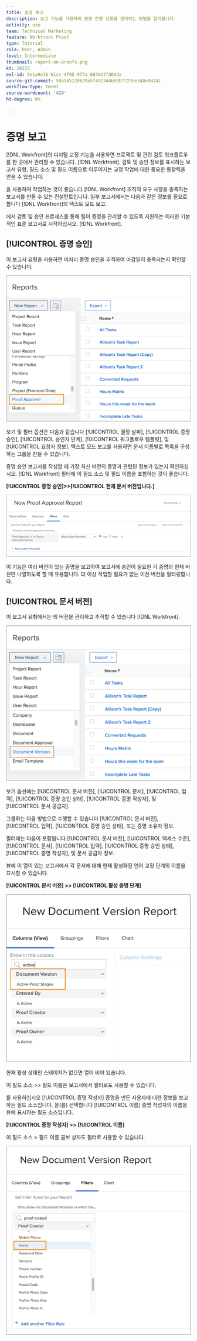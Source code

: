 ```yaml
---
title: 증명 보고
description: 보고 기능을 사용하여 증명 진행 상황을 관리하는 방법을 알아봅니다.
activity: use
team: Technical Marketing
feature: Workfront Proof
type: Tutorial
role: User, Admin
level: Intermediate
thumbnail: report-on-proofs.png
kt: 10233
exl-id: 9a1a9e16-61cc-4f95-977a-8870b7fd0dda
source-git-commit: 58a545120b29a5f492344b89b77235e548e94241
workflow-type: tm+mt
source-wordcount: '429'
ht-degree: 0%

---
```


# 증명 보고

[!DNL Workfront]의 디지털 교정 기능을 사용하면 프로젝트 및 관련 검토 워크플로우를 한 곳에서 관리할 수 있습니다. [!DNL Workfront]. 검토 및 승인 정보를 표시하는 보고서 유형, 필드 소스 및 필드 이름으로 이루어지는 교정 작업에 대한 중요한 통찰력을 얻을 수 있습니다.

을 사용하여 작업하는 것이 좋습니다 [!DNL Workfront] 조직의 요구 사항을 충족하는 보고서를 만들 수 있는 컨설턴트입니다. 일부 보고서에서는 다음과 같은 정보를 필요로 합니다 [!DNL Workfront]의 텍스트 모드 보고.

에서 검토 및 승인 프로세스를 통해 팀이 증명을 관리할 수 있도록 지원하는 이러한 기본적인 표준 보고서로 시작하십시오. [!DNL Workfront].

## [!UICONTROL 증명 승인]

이 보고서 유형을 사용하면 미처리 증명 승인을 추적하여 마감일이 충족되는지 확인할 수 있습니다.

![선택 [!UICONTROL 증명 승인] 에서 [!UICONTROL 새 보고서] 드롭다운 메뉴](assets/proof-system-setups-proof-approval-report.png)

보기 및 필터 옵션은 다음과 같습니다 [!UICONTROL 결정 날짜], [!UICONTROL 증명 승인], [!UICONTROL 승인자 단계], [!UICONTROL 워크플로우 템플릿], 및 [!UICONTROL 요청자 정보]. 텍스트 모드 보고를 사용하면 문서 이름별로 목록을 구성하는 그룹을 만들 수 있습니다.

증명 승인 보고서를 작성할 때 가장 최신 버전의 증명과 관련된 정보가 있는지 확인하십시오. [!DNL Workfront] 필터에 이 필드 소스 및 필드 이름을 포함하는 것이 좋습니다.

**[!UICONTROL 증명 승인]>>[!UICONTROL 현재 문서 버전입니다.]**

![Report Builder의 필터 탭](assets/proof-system-setups-proof-approval-report-is-current-version.png)

이 기능은 여러 버전이 있는 증명을 보고하여 보고서에 승인이 필요한 각 증명의 현재 버전만 나열하도록 할 때 유용합니다. 더 이상 작업할 필요가 없는 이전 버전을 필터링합니다.

## [!UICONTROL 문서 버전]

이 보고서 유형에서는 의 버전을 관리하고 추적할 수 있습니다 [!DNL Workfront].

![선택 [!UICONTROL 문서 버전] 에서 [!UICONTROL 새 보고서] 드롭다운 메뉴](assets/proof-system-setups-document-version-report.png)

보기 옵션에는 [!UICONTROL 문서 버전], [!UICONTROL 문서], [!UICONTROL 입력], [!UICONTROL 증명 승인 상태], [!UICONTROL 증명 작성자], 및 [!UICONTROL 문서 공급자].

그룹화는 다음 방법으로 수행할 수 있습니다 [!UICONTROL 문서 버전], [!UICONTROL 입력], [!UICONTROL 증명 승인 상태], 또는 증명 소유자 정보.

필터에는 다음이 포함됩니다 [!UICONTROL 문서 버전], [!UICONTROL 액세스 수준], [!UICONTROL 문서], [!UICONTROL 입력], [!UICONTROL 증명 승인 상태], [!UICONTROL 증명 작성자], 및 문서 공급자 정보.

뷰에 이 열이 있는 보고서에서 각 문서에 대해 현재 활성화된 언어 교정 단계의 이름을 표시할 수 있습니다.

**[!UICONTROL 문서 버전] >> [!UICONTROL 활성 증명 단계]**

![Report Builder의 필터 탭](assets/proof-system-setups-active-proof-stages.png)

현재 활성 상태인 스테이지가 없으면 열이 비어 있습니다.

이 필드 소스 >> 필드 이름은 보고서에서 필터로도 사용할 수 있습니다.

를 사용하십시오 [!UICONTROL 증명 작성자] 증명을 만든 사용자에 대한 정보를 보고하는 필드 소스입니다. 을(를) 선택합니다 [!UICONTROL 이름] 증명 작성자의 이름을 뷰에 표시하는 필드 소스입니다.

**[!UICONTROL 증명 작성자] >> [!UICONTROL 이름]**

이 필드 소스 > 필드 이름 콤보 상자도 필터로 사용할 수 있습니다.

![Report Builder의 필터 탭](assets/proof-system-setups-proof-creator-name.png)

<!--
Learn More Icon
Learn how to create reports in [!DNL Workfront] with the Report Creation class.
Access to proofing functionality
-->
